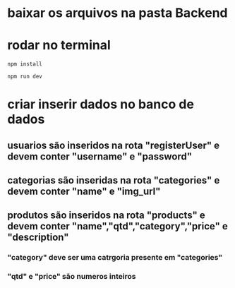 # baixar os arquivos na pasta Backend

# rodar no terminal
```npm install```

```npm run dev```

# criar inserir dados no banco de dados
## usuarios são inseridos na rota "registerUser" e devem conter "username" e "password"
## categorias são inseridas na rota "categories" e devem conter "name" e "img_url"
## produtos são inseridos na rota "products" e devem conter "name","qtd","category","price" e "description"
### "category" deve ser uma catrgoria presente em "categories"
### "qtd" e "price" são numeros inteiros
